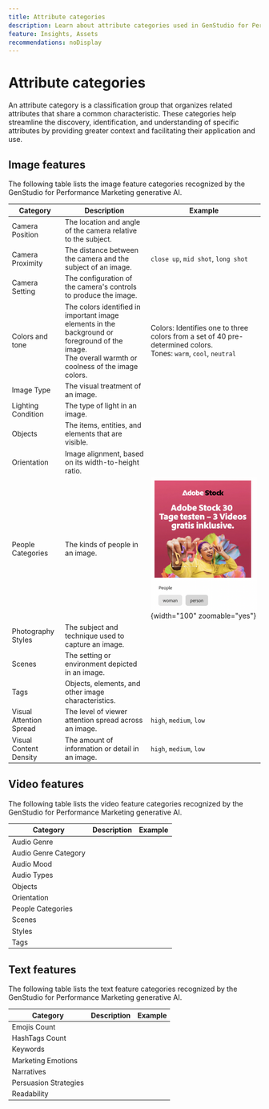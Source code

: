 ```yaml
---
title: Attribute categories
description: Learn about attribute categories used in GenStudio for Performance Marketing.
feature: Insights, Assets
recommendations: noDisplay
---
```

# Attribute categories

An attribute category is a classification group that organizes related attributes that share a common characteristic. These categories help streamline the discovery, identification, and understanding of specific attributes by providing greater context and facilitating their application and use.

## Image features

The following table lists the image feature categories recognized by the GenStudio for Performance Marketing generative AI.

<!-- For the writer, turn off word wrap to work with these tables. In VSCode, toggle View - Word Wrap. -->

| Category                | Description                                                                                           | Example                                                                                                                                                                        |
|-------------------------|-------------------------------------------------------------------------------------------------------|--------------------------------------------------------------------------------------------------------------------------------------------------------------------------------|
| Camera Position         | The location and angle of the camera relative to the subject.                                         |                                                                               |
| Camera Proximity        | The distance between the camera and the subject of an image.                                          | `close up`, `mid shot`, `long shot`                                                                                                                                                                                        |
| Camera Setting          | The configuration of the camera's controls to produce the image.                                      |                 |
| Colors and tone         | The colors identified in important image elements in the background or foreground of the image.<br>The overall warmth or coolness of the image colors. | Colors: Identifies one to three colors from a set of 40 pre-determined colors.<br>Tones: `warm`, `cool`, `neutral`                                                        |
| Image Type              | The visual treatment of an image.                                                                     |                                                                                                          |
| Lighting Condition      | The type of light in an image.                                                                        |                                                                          |
| Objects                 | The items, entities, and elements that are visible.                                                   |                                                                                                                                                                                |
| Orientation             | Image alignment, based on its width-to-height ratio.                                                  |                                                                                                                                                                                |
| People Categories       | The kinds of people in an image.                                                                      | ![woman person dancing](../../assets/category/people-categories.png){width="100" zoomable="yes"}                                                                                                                            |
| Photography Styles      | The subject and technique used to capture an image.                                                   |  |
| Scenes                  | The setting or environment depicted in an image.                                                      |                                                                                                                                                                               |
| Tags                    | Objects, elements, and other image characteristics.                                                   |                                                                                                                                                                                           |
| Visual Attention Spread | The level of viewer attention spread across an image.                                                 | `high`, `medium`, `low`                                                                                                                                                                                                    |
| Visual Content Density  | The amount of information or detail in an image.                                                      | `high`, `medium`, `low`                                                                                                                                                                                                    |

## Video features

The following table lists the video feature categories recognized by the GenStudio for Performance Marketing generative AI.

<!-- For the writer, turn off word wrap to work with these tables. In VSCode, toggle View - Word Wrap. -->

| Category            | Description | Example |
|---------------------|-------------|--------|
| Audio Genre         |             |        |
| Audio Genre Category|             |        |
| Audio Mood          |             |        |
| Audio Types         |             |        |
| Objects             |             |        |
| Orientation         |             |        |
| People Categories   |             |        |
| Scenes              |             |        |
| Styles              |             |        |
| Tags                |             |        |

## Text features

The following table lists the text feature categories recognized by the GenStudio for Performance Marketing generative AI.

<!-- For the writer, turn off word wrap to work with these tables. In VSCode, toggle View - Word Wrap. -->

| Category             | Description | Example |
|----------------------|-------------|--------|
| Emojis Count         |             |        |
| HashTags Count       |             |        |
| Keywords             |             |        |
| Marketing Emotions   |             |        |
| Narratives           |             |        |
| Persuasion Strategies|             |        |
| Readability          |             |        |
